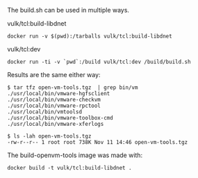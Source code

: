 The build.sh can be used in multiple ways.


vulk/tcl:build-libdnet

```
docker run -v $(pwd):/tarballs vulk/tcl:build-libdnet
```

vulk/tcl:dev

```
docker run -ti -v `pwd`:/build vulk/tcl:dev /build/build.sh
```


Results are the same either way:

```
$ tar tfz open-vm-tools.tgz  | grep bin/vm
./usr/local/bin/vmware-hgfsclient
./usr/local/bin/vmware-checkvm
./usr/local/bin/vmware-rpctool
./usr/local/bin/vmtoolsd
./usr/local/bin/vmware-toolbox-cmd
./usr/local/bin/vmware-xferlogs

$ ls -lah open-vm-tools.tgz 
-rw-r--r-- 1 root root 738K Nov 11 14:46 open-vm-tools.tgz
```


The build-openvm-tools image was made with:

```
docker build -t vulk/tcl:build-libdnet .
````
